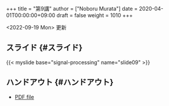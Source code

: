+++
title = "第9講"
author = ["Noboru Murata"]
date = 2020-04-01T00:00:00+09:00
draft = false
weight = 1010
+++

<span class="timestamp-wrapper"><span class="timestamp">&lt;2022-09-19 Mon&gt; </span></span> 更新


## スライド {#スライド}

{{< myslide base="signal-processing" name="slide09" >}}


## ハンドアウト {#ハンドアウト}

-   [PDF file](https://noboru-murata.github.io/signal-processing/pdfs/slide09.pdf)
